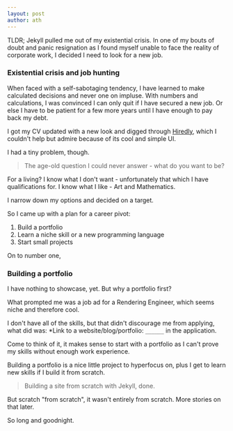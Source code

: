```yaml
---
layout: post
author: ath
---
```


TLDR; Jekyll pulled me out of my existential crisis. In one of my bouts of doubt and panic resignation as I found myself unable to face the reality of corporate work, I decided I need to look for a new job.

### Existential crisis and job hunting

When faced with a self-sabotaging tendency, I have learned to make calculated decisions and never one on impluse. With numbers and calculations, I was convinced I can only quit if I have secured a new job. Or else I have to be patient for a few more years until I have enough to pay back my debt.

I got my CV updated with a new look and digged through [Hiredly](https://my.hiredly.com/), which I couldn't help but admire because of its cool and simple UI.

I had a tiny problem, though.

> The age-old question I could never answer - what do you want to be?

For a living? I know what I don't want - unfortunately that which I have qualifications for. I know what I like - Art and Mathematics.

I narrow down my options and decided on a target.

So I came up with a plan for a career pivot:
1. Build a portfolio
2. Learn a niche skill or a new programming language
3. Start small projects

On to number one,

### Building a portfolio

I have nothing to showcase, yet. But why a portfolio first? 

What prompted me was a job ad for a Rendering Engineer, which seems niche and therefore cool. 

I don't have all of the skills, but that didn't discourage me from applying, what did was: *Link to a website/blog/portfolio: `______` in the application.

Come to think of it, it makes sense to start with a portfolio as I can't prove my skills without enough work experience. 

Building a portfolio is a nice little project to hyperfocus on, plus I get to learn new skills if I build it from scratch.

> Building a site from scratch with Jekyll, done. 

But scratch "from scratch", it wasn't entirely from scratch. More stories on that later.

So long and goodnight.